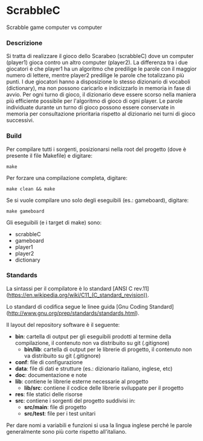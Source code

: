 # ScrabbleC
Scrabble game computer vs computer

### Descrizione
Si tratta di realizzare il gioco dello Scarabeo (scrabbleC) dove un computer (player1) gioca contro un altro computer (player2). La differenza tra i due giocatori è che player1 ha un algoritmo che predilige le parole con il maggior numero di lettere, mentre player2 predilige le parole che totalizzano più punti.
I due giocatori hanno a disposizione lo stesso dizionario di vocaboli (dictionary), ma non possono caricarlo e indicizzarlo in memoria in fase di avvio. Per ogni turno di gioco, il dizionario deve essere scorso nella maniera più efficiente possibile per l'algoritmo di gioco di ogni player. Le parole individuate durante un turno di gioco possono essere conservate in memoria per consultazione prioritaria rispetto al dizionario nei turni di gioco successivi.

### Build
Per compilare tutti i sorgenti, posizionarsi nella root del progetto (dove è presente il file Makefile) e digitare:

`make`

Per forzare una compilazione completa, digitare:

`make clean && make`

Se si vuole compilare uno solo degli eseguibili (es.: gameboard), digitare:

`make gameboard`

Gli eseguibili (e i target di make) sono:
- scrabbleC
- gameboard
- player1
- player2
- dictionary


### Standards
La sintassi per il compilatore è lo standard [ANSI C rev.11] (https://en.wikipedia.org/wiki/C11_(C_standard_revision)).

Lo standard di codifica segue le linee guida [Gnu Coding Standard] (http://www.gnu.org/prep/standards/standards.html).

Il layout del repository software è il seguente:
- **bin**: cartella di output per gli eseguibili prodotti al termine della compilazione, il contenuto non va distribuito su git (.gitignore)
  - **bin/lib**: cartella di output per le librerie di progetto, il contenuto non va distribuito su git (.gitignore)
- **conf**: file di configurazione
- **data**: file di dati e strutture (es.: dizionario italiano, inglese, etc)	
- **doc**: documentazione e note
- **lib**: contiene le librerie esterne necessarie al progetto
  - **lib/src**: contiene il codice delle librerie sviluppate per il progetto
- **res**: file statici delle risorse
- **src**: contiene i sorgenti del progetto suddivisi in:
  - **src/main**: file di progetto
  - **src/test**: file per i test unitari

Per dare nomi a variabili e funzioni si usa la lingua inglese perché le parole generalmente sono più corte rispetto all'italiano.

